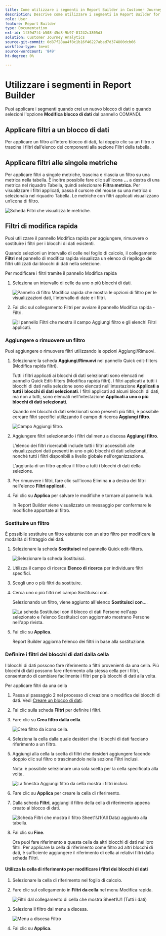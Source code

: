 ```yaml
---
title: Come utilizzare i segmenti in Report Builder in Customer Journey Analytics
description: Descrive come utilizzare i segmenti in Report Builder for Customer Journey Analytics
role: User
feature: Report Builder
type: Documentation
exl-id: 1f39d7f4-b508-45d8-9b97-81242c3805d3
solution: Customer Journey Analytics
source-git-commit: 0d87f28aa4f8c1b16f46227abad7d374800dcb66
workflow-type: tm+mt
source-wordcount: '849'
ht-degree: 0%

---
```


# Utilizzare i segmenti in Report Builder

Puoi applicare i segmenti quando crei un nuovo blocco di dati o quando selezioni l&#39;opzione **Modifica blocco di dati** dal pannello COMANDI.

## Applicare filtri a un blocco di dati

Per applicare un filtro all’intero blocco di dati, fai doppio clic su un filtro o trascina i filtri dall’elenco dei componenti alla sezione Filtri della tabella.

## Applicare filtri alle singole metriche

Per applicare filtri a singole metriche, trascina e rilascia un filtro su una metrica nella tabella. È inoltre possibile fare clic sull&#39;icona **...** a destra di una metrica nel riquadro Tabella, quindi selezionare **Filtra metrica**. Per visualizzare i filtri applicati, passa il cursore del mouse su una metrica o selezionala nel riquadro Tabella. Le metriche con filtri applicati visualizzano un’icona di filtro.

![Scheda Filtri che visualizza le metriche.](./assets/filter_by.png)

## Filtri di modifica rapida

Puoi utilizzare il pannello Modifica rapida per aggiungere, rimuovere o sostituire i filtri per i blocchi di dati esistenti.

Quando selezioni un intervallo di celle nel foglio di calcolo, il collegamento **Filtri** nel pannello di modifica rapida visualizza un elenco di riepilogo dei filtri utilizzati dai blocchi di dati nella selezione.

Per modificare i filtri tramite il pannello Modifica rapida

1. Seleziona un intervallo di celle da uno o più blocchi di dati.

   ![Pannello di filtro Modifica rapida che mostra le opzioni di filtro per le visualizzazioni dati, l&#39;intervallo di date e i filtri.](./assets/select_multiple_dbs.png)

1. Fai clic sul collegamento Filtri per avviare il pannello Modifica rapida - Filtri.

   ![il pannello Filtri che mostra il campo Aggiungi filtro e gli elenchi Filtri applicati.](./assets/quick_edit_filters.png)

### Aggiungere o rimuovere un filtro

Puoi aggiungere o rimuovere filtri utilizzando le opzioni Aggiungi/Rimuovi.

1. Selezionare la scheda **Aggiungi/Rimuovi** nel pannello Quick edit-filters (Modifica rapida filtri).

   Tutti i filtri applicati ai blocchi di dati selezionati sono elencati nel pannello Quick Edit-filters (Modifica rapida filtri). I filtri applicati a tutti i blocchi di dati nella selezione sono elencati nell&#39;intestazione **Applicati a tutti i blocchi di dati selezionati**. I filtri applicati ad alcuni blocchi di dati, ma non a tutti, sono elencati nell&#39;intestazione **Applicati a uno o più blocchi di dati selezionati**.

   Quando nei blocchi di dati selezionati sono presenti più filtri, è possibile cercare filtri specifici utilizzando il campo di ricerca **Aggiungi filtro**.

   ![Campo Aggiungi filtro.](./assets/add_filter.png)

1. Aggiungere filtri selezionando i filtri dal menu a discesa **Aggiungi filtro**.

   L’elenco dei filtri ricercabili include tutti i filtri accessibili alle visualizzazioni dati presenti in uno o più blocchi di dati selezionati, nonché tutti i filtri disponibili a livello globale nell’organizzazione.

   L’aggiunta di un filtro applica il filtro a tutti i blocchi di dati della selezione.

1. Per rimuovere i filtri, fare clic sull&#39;icona Elimina **x** a destra dei filtri nell&#39;elenco **Filtri applicati**.

1. Fai clic su **Applica** per salvare le modifiche e tornare al pannello hub.

   In Report Builder viene visualizzato un messaggio per confermare le modifiche apportate al filtro.

### Sostituire un filtro

È possibile sostituire un filtro esistente con un altro filtro per modificare la modalità di filtraggio dei dati.

1. Selezionare la scheda **Sostituisci** nel pannello Quick edit-filters.

   ![Selezionare la scheda Sostituisci.](./assets/replace_filter.png)

1. Utilizza il campo di ricerca **Elenco di ricerca** per individuare filtri specifici.

1. Scegli uno o più filtri da sostituire.

1. Cerca uno o più filtri nel campo Sostituisci con.

   Selezionando un filtro, viene aggiunto all&#39;elenco **Sostituisci con**....

   ![La scheda Sostituisci con il blocco di dati Persone nell&#39;app selezionato e l&#39;elenco Sostituisci con aggiornato mostrano Persone nell&#39;app rivista.](./assets/replace_screen_new.png)

1. Fai clic su **Applica**.

   Report Builder aggiorna l’elenco dei filtri in base alla sostituzione.

### Definire i filtri dei blocchi di dati dalla cella

I blocchi di dati possono fare riferimento a filtri provenienti da una cella. Più blocchi di dati possono fare riferimento alla stessa cella per i filtri, consentendo di cambiare facilmente i filtri per più blocchi di dati alla volta.

Per applicare filtri da una cella

1. Passa al passaggio 2 nel processo di creazione o modifica dei blocchi di dati. Vedi [Creare un blocco di dati](./create-a-data-block.md).
1. Fai clic sulla scheda **Filtri** per definire i filtri.
1. Fare clic su **Crea filtro dalla cella**.

   ![Crea filtro da icona cella.](./assets/create-filter-from-cell.png)

1. Seleziona la cella dalla quale desideri che i blocchi di dati facciano riferimento a un filtro.

1. Aggiungi alla cella la scelta di filtri che desideri aggiungere facendo doppio clic sul filtro o trascinandolo nella sezione Filtri inclusi.

   Nota: è possibile selezionare una sola scelta per la cella specificata alla volta.

   ![La finestra Aggiungi filtro da cella mostra i filtri inclusi.](./assets/select-filters.png)

1. Fare clic su **Applica** per creare la cella di riferimento.

1. Dalla scheda **Filtri**, aggiungi il filtro della cella di riferimento appena creato al blocco di dati.

   ![Scheda Filtri che mostra il filtro Sheet1!J1(All Data) aggiunto alla tabella.](./assets/reference-cell-filter.png)

1. Fai clic su **Fine**.

   Ora puoi fare riferimento a questa cella da altri blocchi di dati nei loro filtri. Per applicare la cella di riferimento come filtro ad altri blocchi di dati, è sufficiente aggiungere il riferimento di cella ai relativi filtri dalla scheda Filtri.

#### Utilizza la cella di riferimento per modificare i filtri dei blocchi di dati

1. Selezionare la cella di riferimento nel foglio di calcolo.

1. Fare clic sul collegamento in **Filtri da cella** nel menu Modifica rapida.

   ![Filtri dal collegamento di cella che mostra Sheet1!J1 (Tutti i dati)](./assets/filters-from-cell-link.png)

1. Seleziona il filtro dal menu a discesa.

   ![Menu a discesa Filtro](./assets/filter-drop-down.png)

1. Fai clic su **Applica**.
